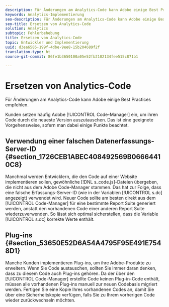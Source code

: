 ```yaml
---
description: Für Änderungen am Analytics-Code kann Adobe einige Best Practices empfehlen.
keywords: Analytics-Implementierung
seo-description: Für Änderungen am Analytics-Code kann Adobe einige Best Practices empfehlen.
seo-title: Ersetzen von Analytics-Code
solution: Analytics
subtopic: Fehlerbehebung
title: Ersetzen von Analytics-Code
topic: Entwickler und Implementierung
uuid: d3ea6585-199f-4dbe-9ee8-15b204689f2f
translation-type: ht
source-git-commit: 86fe1b3650100a05e52fb2102134fee515c871b1

---
```



# Ersetzen von Analytics-Code

Für Änderungen am Analytics-Code kann Adobe einige Best Practices empfehlen.

Kunden setzen häufig Adobe [!UICONTROL Code-Manager] ein, um ihren Code durch die neueste Version auszutauschen. Das ist eine geeignete Vorgehensweise, sofern man dabei einige Punkte beachtet.

## Verwendung einer falschen Datenerfassungs-Server-ID {#section_1726CEB1ABEC408492569B06664410C8}

Manchmal werden Entwicklern, die den Code auf einer Website implementieren sollen, gewöhnliche [!DNL s_code.js]-Dateien übergeben, die nicht aus dem Adobe Code-Manager stammen. Das hat zur Folge, dass eine falsche Erfassungs-Server-ID (wie in der Variablen [!UICONTROL s.dc] angezeigt) verwendet wird. Neuer Code sollte am besten direkt aus dem [!UICONTROL Code-Manager] für eine bestimmte Report Suite generiert werden, anstatt den vorhandenen Code einer anderen Report Suite wiederzuverwenden. So lässt sich optimal sicherstellen, dass die Variable [!UICONTROL s.dc] korrekte Werte enthält.

## Plug-ins {#section_53650E52D6A54A4795F95E491E7548D1}

Manche Kunden implementieren Plug-ins, um ihre Adobe-Produkte zu erweitern. Wenn Sie Code austauschen, sollten Sie immer daran denken, dass zu diesem Code auch Plug-ins gehören. Da der über den [!UICONTROL Code-Manager] erstellte Code keinen Plug-in-Code enthält, müssen alle vorhandenen Plug-ins manuell zur neuen Codebasis migriert werden. Fertigen Sie eine Kopie Ihres vorhandenen Codes an, damit Sie über eine Sicherheitskopie verfügen, falls Sie zu Ihrem vorherigen Code wieder zurückwechseln möchten.
